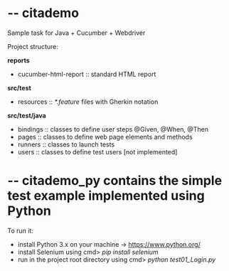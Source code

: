 # -- citademo
Sample task for Java + Cucumber + Webdriver

Project structure:

__reports__
- cucumber-html-report :: standard HTML report

__src/test__
- resources :: _*.feature_ files with Gherkin notation  

__src/test/java__
- bindings :: classes to define user steps @Given, @When, @Then
- pages :: classes to define web page elements and methods
- runners :: classes to launch tests
- users :: classes to define test users [not implemented]     


# -- citademo_py contains the simple test example implemented using Python
To run it:
- install Python 3.x on your machine -> https://www.python.org/
- install Selenium using cmd> *pip install selenium*
- run in the project root directory using cmd> *python test01_Login.py*
